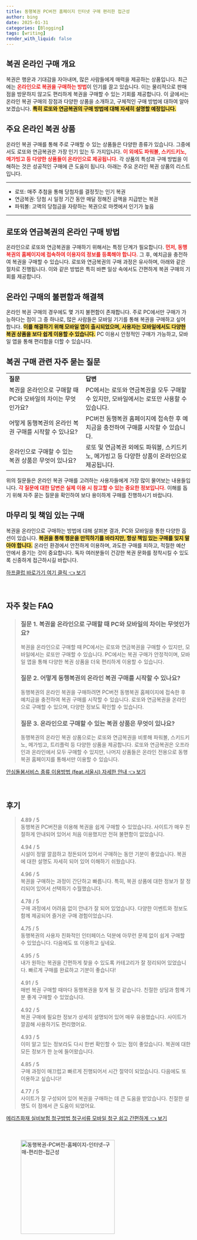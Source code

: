 ```yaml
---
title: 동행복권 PC버전 홈페이지 인터넷 구매 편리한 접근성
author: bing
date: 2025-01-31
categories: [Blogging]
tags: [writing]
render_with_liquid: false
---
```



<h2 id='복권 온라인 구매 개요'>복권 온라인 구매 개요</h2>

<p>복권은 행운과 기대감을 자아내며, 많은 사람들에게 매력을 제공하는 상품입니다. 최근에는 <b><span style="color: #ee2323;">온라인으로 복권을 구매하는 방법</span></b>이 인기를 끌고 있습니다. 이는 물리적으로 판매점을 방문하지 않고도 편리하게 복권을 구매할 수 있는 기회를 제공합니다. 이 글에서는 온라인 복권 구매의 장점과 다양한 상품을 소개하고, 구체적인 구매 방법에 대하여 알아보겠습니다. <b><span style="background-color: #ffe066;">특히 로또와 연금복권의 구매 방법에 대해 자세히 설명할 예정입니다.</span></b></p>

<h2 id='주요 온라인 복권 상품'>주요 온라인 복권 상품</h2>

<p>온라인 복권 구매를 통해 주로 구매할 수 있는 상품들은 다양한 종류가 있습니다. 그중에서도 로또와 연금복권은 가장 인기 있는 두 가지입니다. <b><span style="color: #ee2323;">이 외에도 파워볼, 스키드키노, 메가빙고 등 다양한 상품들이 온라인으로 제공됩니다.</span></b> 각 상품의 특성과 구매 방법을 이해하는 것은 성공적인 구매에 큰 도움이 됩니다. 아래는 주요 온라인 복권 상품의 리스트입니다.</p>

<hr />

<ul>
    <li>로또: 매주 추첨을 통해 당첨자를 결정짓는 인기 복권</li>
    <li>연금복권: 당첨 시 일정 기간 동안 매달 정해진 금액을 지급받는 복권</li>
    <li>파워볼: 고액의 당첨금을 자랑하는 복권으로 마켓에서 인기가 높음</li>
</ul>

<hr />

<h2 id='로또와 연금복권의 온라인 구매 방법'>로또와 연금복권의 온라인 구매 방법</h2>

<p>온라인으로 로또와 연금복권을 구매하기 위해서는 특정 단계가 필요합니다. <b><span style="color: #ee2323;">먼저, 동행복권의 홈페이지에 접속하여 이용자의 정보를 등록해야 합니다.</span></b> 그 후, 예치금을 충전하여 복권을 구매할 수 있습니다. 로또와 연금복권의 구매 과정은 유사하며, 아래와 같은 절차로 진행됩니다. 이와 같은 방법은 특히 바쁜 일상 속에서도 간편하게 복권 구매의 기회를 제공합니다.</p>

<h2 id='온라인 구매의 불편함과 해결책'>온라인 구매의 불편함과 해결책</h2>

<p>온라인 복권 구매의 경우에도 몇 가지 불편함이 존재합니다. 주로 PC에서만 구매가 가능하다는 점이 그 중 하나로, 많은 사람들은 모바일 기기를 통해 복권을 구매하고 싶어 합니다. <b><span style="background-color: #ffe066;">이를 해결하기 위해 모바일 앱이 출시되었으며, 사용자는 모바일에서도 다양한 복권 상품을 보다 쉽게 이용할 수 있습니다.</span></b> PC 이용시 안정적인 구매가 가능하고, 모바일 앱을 통해 편리함을 더할 수 있습니다.</p>

<h2 id='복권 구매 관련 자주 묻는 질문'>복권 구매 관련 자주 묻는 질문</h2>

<table>
    <tr>
        <td><b>질문</b></td>
        <td><b>답변</b></td>
    </tr>
    <tr>
        <td>복권을 온라인으로 구매할 때 PC와 모바일의 차이는 무엇인가요?</td>
        <td>PC에서는 로또와 연금복권을 모두 구매할 수 있지만, 모바일에서는 로또만 사용할 수 있습니다.</td>
    </tr>
    <tr>
        <td>어떻게 동행복권의 온라인 복권 구매를 시작할 수 있나요?</td>
        <td>PC버전 동행복권 홈페이지에 접속한 후 예치금을 충전하여 구매를 시작할 수 있습니다.</td>
    </tr>
    <tr>
        <td>온라인으로 구매할 수 있는 복권 상품은 무엇이 있나요?</td>
        <td>로또 및 연금복권 외에도 파워볼, 스키드키노, 메가빙고 등 다양한 상품이 온라인으로 제공됩니다.</td>
    </tr>
</table>

<p>위의 질문들은 온라인 복권 구매를 고려하는 사용자들에게 가장 많이 물어보는 내용들입니다. <b><span style="color: #ee2323;">각 질문에 대한 답변은 실제 이용 시 참고할 수 있는 중요한 정보입니다.</span></b> 이해를 돕기 위해 자주 묻는 질문을 확인하여 보다 용이하게 구매를 진행하시기 바랍니다.</p>

<h2 id='마무리 및 책임 있는 구매'>마무리 및 책임 있는 구매</h2>

<p>복권을 온라인으로 구매하는 방법에 대해 살펴본 결과, PC와 모바일을 통한 다양한 옵션이 있습니다. <b><span style="background-color: #ffe066;">복권을 통해 행운을 만끽하기를 바라지만, 항상 책임 있는 구매를 잊지 말아야 합니다.</span></b> 온라인 환경에서 안전하게 이용하며, 과도한 구매를 피하고, 적절한 예산 안에서 즐기는 것이 중요합니다. 독자 여러분들이 건강한 복권 문화를 정착시킬 수 있도록 신중하게 접근하시길 바랍니다.</p>


<p><a class="click-button" title="하프클럽 바로가기 여기 클릭" href="https://yellowplanner.github.io/posts/%ED%95%98%ED%94%84%ED%81%B4%EB%9F%BD-%EB%B0%94%EB%A1%9C%EA%B0%80%EA%B8%B0-%EC%97%AC%EA%B8%B0-%ED%81%B4%EB%A6%AD/" rel="dofollow">하프클럽 바로가기 여기 클릭 👈 보기</a></p><br>
<h2 id='자주_찾는_FAQ'>자주 찾는 FAQ</h2>
<div itemscope="" itemtype="https://schema.org/FAQPage"> 
<blockquote> 
<div itemscope="" itemprop="mainEntity" itemtype="https://schema.org/Question"> 
<h3 itemprop="name">질문 1. 복권을 온라인으로 구매할 때 PC와 모바일의 차이는 무엇인가요?</h3> 
<div itemscope="" itemprop="acceptedAnswer" itemtype="https://schema.org/Answer"> 
<span itemprop="text"> 
<p>복권을 온라인으로 구매할 때 PC에서는 로또와 연금복권을 구매할 수 있지만, 모바일에서는 로또만 구매할 수 있습니다. PC에서는 복권 구매가 안정적이며, 모바일 앱을 통해 다양한 복권 상품을 더욱 편리하게 이용할 수 있습니다.</p> 
</span> 
</div> 
</div> 

<div itemscope="" itemprop="mainEntity" itemtype="https://schema.org/Question"> 
<h3 itemprop="name">질문 2. 어떻게 동행복권의 온라인 복권 구매를 시작할 수 있나요?</h3> 
<div itemscope="" itemprop="acceptedAnswer" itemtype="https://schema.org/Answer"> 
<span itemprop="text"> 
<p>동행복권의 온라인 복권을 구매하려면 PC버전 동행복권 홈페이지에 접속한 후 예치금을 충전하여 복권 구매를 시작할 수 있습니다. 로또와 연금복권을 온라인으로 구매할 수 있으며, 다양한 정보도 확인할 수 있습니다.</p> 
</span> 
</div> 
</div> 

<div itemscope="" itemprop="mainEntity" itemtype="https://schema.org/Question"> 
<h3 itemprop="name">질문 3. 온라인으로 구매할 수 있는 복권 상품은 무엇이 있나요?</h3> 
<div itemscope="" itemprop="acceptedAnswer" itemtype="https://schema.org/Answer"> 
<span itemprop="text"> 
<p>동행복권의 온라인 복권 상품으로는 로또와 연금복권을 비롯해 파워볼, 스키드키노, 메가빙고, 트리플럭 등 다양한 상품을 제공합니다. 로또와 연금복권은 오프라인과 온라인에서 모두 구매할 수 있지만, 나머지 상품들은 온라인 전용으로 동행복권 홈페이지를 통해서만 이용할 수 있습니다.</p> 
</span> 
</div> 
</div> 
</blockquote> 
</div>
<p><a class="click-button" title="안심돌봄서비스 종류 이용방법 (feat.서울시) 자세한 안내" href="https://yellowplanner.github.io/posts/%EC%95%88%EC%8B%AC%EB%8F%8C%EB%B4%84%EC%84%9C%EB%B9%84%EC%8A%A4-%EC%A2%85%EB%A5%98-%EC%9D%B4%EC%9A%A9%EB%B0%A9%EB%B2%95-(feat.%EC%84%9C%EC%9A%B8%EC%8B%9C)-%EC%9E%90%EC%84%B8%ED%95%9C-%EC%95%88%EB%82%B4/" rel="dofollow">안심돌봄서비스 종류 이용방법 (feat.서울시) 자세한 안내 👈 보기</a></p><br>
<h2 id='후기'>후기</h2>
<div itemscope itemtype="https://schema.org/Product">
  <blockquote>
  <div itemprop="review" itemscope itemtype="https://schema.org/Review">
      <div itemprop="reviewRating" itemscope itemtype="https://schema.org/Rating"> <span itemprop="ratingValue">4.89</span> / <span itemprop="bestRating">5</span> </div>
      <span itemprop="reviewBody">동행복권 PC버전을 이용해 복권을 쉽게 구매할 수 있었습니다. 사이트가 매우 친절하게 안내되어 있어서 처음 이용했지만 전혀 불편함이 없었습니다.</span>
  </div>
  <br>
  <div itemprop="review" itemscope itemtype="https://schema.org/Review">
      <div itemprop="reviewRating" itemscope itemtype="https://schema.org/Rating"> <span itemprop="ratingValue">4.94</span> / <span itemprop="bestRating">5</span> </div>
      <span itemprop="reviewBody">시설이 정말 깔끔하고 정돈되어 있어서 구매하는 동안 기분이 좋았습니다. 복권에 대한 설명도 자세히 되어 있어 이해하기 쉬웠습니다.</span>
  </div>
  <br>
  <div itemprop="review" itemscope itemtype="https://schema.org/Review">
      <div itemprop="reviewRating" itemscope itemtype="https://schema.org/Rating"> <span itemprop="ratingValue">4.96</span> / <span itemprop="bestRating">5</span> </div>
      <span itemprop="reviewBody">복권을 구매하는 과정이 간단하고 빠릅니다. 특히, 복권 상품에 대한 정보가 잘 정리되어 있어서 선택하기 수월했습니다.</span>
  </div>
  <br>
  <div itemprop="review" itemscope itemtype="https://schema.org/Review">
      <div itemprop="reviewRating" itemscope itemtype="https://schema.org/Rating"> <span itemprop="ratingValue">4.78</span> / <span itemprop="bestRating">5</span> </div>
      <span itemprop="reviewBody">구매 과정에서 어려움 없이 안내가 잘 되어 있었습니다. 다양한 이벤트와 정보도 함께 제공되어 즐거운 구매 경험이었습니다.</span>
  </div>
  <br>
  <div itemprop="review" itemscope itemtype="https://schema.org/Review">
      <div itemprop="reviewRating" itemscope itemtype="https://schema.org/Rating"> <span itemprop="ratingValue">4.75</span> / <span itemprop="bestRating">5</span> </div>
      <span itemprop="reviewBody">동행복권의 사용자 친화적인 인터페이스 덕분에 아무런 문제 없이 쉽게 구매할 수 있었습니다. 다음에도 또 이용하고 싶네요.</span>
  </div>
  <br>
  <div itemprop="review" itemscope itemtype="https://schema.org/Review">
      <div itemprop="reviewRating" itemscope itemtype="https://schema.org/Rating"> <span itemprop="ratingValue">4.95</span> / <span itemprop="bestRating">5</span> </div>
      <span itemprop="reviewBody">내가 원하는 복권을 간편하게 찾을 수 있도록 카테고리가 잘 정리되어 있었습니다. 빠르게 구매를 완료하고 기분이 좋습니다!</span>
  </div>
  <br>
  <div itemprop="review" itemscope itemtype="https://schema.org/Review">
      <div itemprop="reviewRating" itemscope itemtype="https://schema.org/Rating"> <span itemprop="ratingValue">4.91</span> / <span itemprop="bestRating">5</span> </div>
      <span itemprop="reviewBody">매번 복권 구매할 때마다 동행복권을 찾게 될 것 같습니다. 친절한 상담과 함께 기분 좋게 구매할 수 있었습니다.</span>
  </div>
  <br>
  <div itemprop="review" itemscope itemtype="https://schema.org/Review">
      <div itemprop="reviewRating" itemscope itemtype="https://schema.org/Rating"> <span itemprop="ratingValue">4.92</span> / <span itemprop="bestRating">5</span> </div>
      <span itemprop="reviewBody">복권 구매에 필요한 정보가 상세히 설명되어 있어 매우 유용했습니다. 사이트가 깔끔해 사용하기도 편리했어요.</span>
  </div>
  <br>
  <div itemprop="review" itemscope itemtype="https://schema.org/Review">
      <div itemprop="reviewRating" itemscope itemtype="https://schema.org/Rating"> <span itemprop="ratingValue">4.93</span> / <span itemprop="bestRating">5</span> </div>
      <span itemprop="reviewBody">이미 알고 있는 정보라도 다시 한번 확인할 수 있는 점이 좋았습니다. 복권에 대한 모든 정보가 한 눈에 들어왔습니다.</span>
  </div>
  <br>
  <div itemprop="review" itemscope itemtype="https://schema.org/Review">
      <div itemprop="reviewRating" itemscope itemtype="https://schema.org/Rating"> <span itemprop="ratingValue">4.85</span> / <span itemprop="bestRating">5</span> </div>
      <span itemprop="reviewBody">구매 과정이 매끄럽고 빠르게 진행되어서 시간 절약이 되었습니다. 다음에도 또 이용하고 싶습니다!</span>
  </div>
  <br>
  <div itemprop="review" itemscope itemtype="https://schema.org/Review">
      <div itemprop="reviewRating" itemscope itemtype="https://schema.org/Rating"> <span itemprop="ratingValue">4.77</span> / <span itemprop="bestRating">5</span> </div>
      <span itemprop="reviewBody">사이트가 잘 구성되어 있어 복권을 구매하는 데 큰 도움을 받았습니다. 친절한 설명도 이 점에서 큰 도움이 되었어요.</span>
  </div>
  </blockquote>
</div>
<p><a class="click-button" title="메리츠화재 실비보험 청구방법 청구서류 모바일 청구 쉽고 간편하게" href="https://yellowplanner.github.io/posts/%EB%A9%94%EB%A6%AC%EC%B8%A0%ED%99%94%EC%9E%AC-%EC%8B%A4%EB%B9%84%EB%B3%B4%ED%97%98-%EC%B2%AD%EA%B5%AC%EB%B0%A9%EB%B2%95-%EC%B2%AD%EA%B5%AC%EC%84%9C%EB%A5%98-%EB%AA%A8%EB%B0%94%EC%9D%BC-%EC%B2%AD%EA%B5%AC-%EC%89%BD%EA%B3%A0-%EA%B0%84%ED%8E%B8%ED%95%98%EA%B2%8C/" rel="dofollow">메리츠화재 실비보험 청구방법 청구서류 모바일 청구 쉽고 간편하게 👈 보기</a></p><br>
<figure class="image"><img src="https://yellowplanner.github.io/assets/img/thumbnail/동행복권-PC버전-홈페이지-인터넷-구매-편리한-접근성.webp" alt="동행복권-PC버전-홈페이지-인터넷-구매-편리한-접근성" width="256" height="256"></figure>